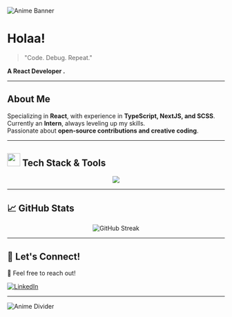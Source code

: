![Anime Banner](https://wallpapercave.com/wp/wp4923981.jpg)

#  Holaa!

> "Code. Debug. Repeat."

**A React Developer .**

---

##  About Me  
 Specializing in **React**, with experience in **TypeScript, NextJS, and SCSS**.  
 Currently an **Intern**, always leveling up my skills.  
 Passionate about **open-source contributions and creative coding**.  

---

## <img src="https://www.pngmart.com/files/13/Chidori-PNG-Transparent-Picture.png" width="30px"/> Tech Stack & Tools   
<div align="center">
  <img src="https://skillicons.dev/icons?i=react,nextjs,nodejs,expressjs,mongodb,js,ts,html,css,sass,tailwind,redux,mui,git,vscode&theme=dark" />
</div>
<!-- <img src="https://www.pngmart.com/files/13/Chidori-PNG-Transparent-Picture.png"/> -->

---

## 📈 GitHub Stats
<div align="center">
  <img src="https://streak-stats.demolab.com?user=ib-inu&theme=tokyonight" alt="GitHub Streak" />
<!-- <img src="https://www.freeiconspng.com/uploads/sword-png-29.png" width="30px"/> -->
     
</div>

---

## 🎌 Let's Connect!   
💬 Feel free to reach out!

[![LinkedIn](https://img.shields.io/badge/LinkedIn-0077B5?style=for-the-badge&logo=linkedin&logoColor=white)](https://www.linkedin.com/in/ibnu-muhthar-57604b314)  

---

![Anime Divider](https://64.media.tumblr.com/6dcf8ef1574fca556ee12d24e833e976/tumblr_osn3o20x9m1r8sc3ro1_500.gif)
